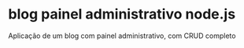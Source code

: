 # blog painel administrativo node.js
Aplicação de um blog com painel administrativo, com CRUD completo
